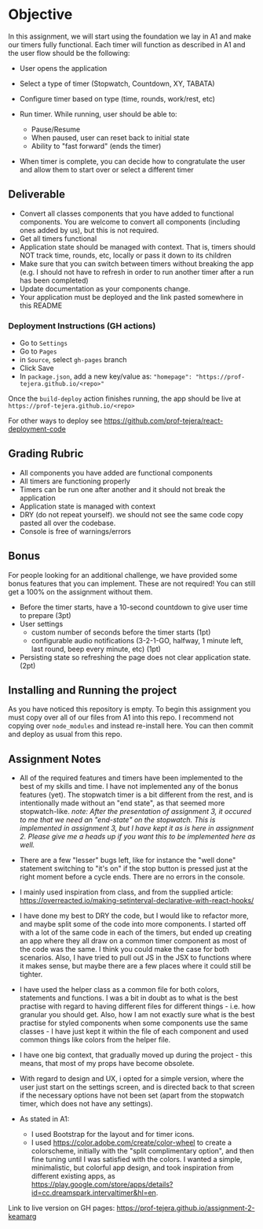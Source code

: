 # Objective

In this assignment, we will start using the foundation we lay in A1 and make our timers fully functional. Each timer will function as described in A1 and the user flow should be the following:

- User opens the application
- Select a type of timer (Stopwatch, Countdown, XY, TABATA)

- Configure timer based on type (time, rounds, work/rest, etc)

- Run timer. While running, user should be able to:

  - Pause/Resume
  - When paused, user can reset back to initial state
  - Ability to "fast forward" (ends the timer)

- When timer is complete, you can decide how to congratulate the user and allow them to start over or select a different timer

## Deliverable

- Convert all classes components that you have added to functional components. You are welcome to convert all components (including ones added by us), but this is not required.
- Get all timers functional
- Application state should be managed with context. That is, timers should NOT track time, rounds, etc, locally or pass it down to its children
- Make sure that you can switch between timers without breaking the app (e.g. I should not have to refresh in order to run another timer after a run has been completed)
- Update documentation as your components change.
- Your application must be deployed and the link pasted somewhere in this README

### Deployment Instructions (GH actions)

- Go to `Settings`
- Go to `Pages`
- in `Source`, select `gh-pages` branch
- Click Save
- In `package.json`, add a new key/value as: `"homepage": "https://prof-tejera.github.io/<repo>"`

Once the `build-deploy` action finishes running, the app should be live
at `https://prof-tejera.github.io/<repo>`

For other ways to deploy see https://github.com/prof-tejera/react-deployment-code

## Grading Rubric

- All components you have added are functional components
- All timers are functioning properly
- Timers can be run one after another and it should not break the application
- Application state is managed with context
- DRY (do not repeat yourself). we should not see the same code copy pasted all over the codebase.
- Console is free of warnings/errors

## Bonus

For people looking for an additional challenge, we have provided some bonus features that you can implement. These are not required! You can still get a 100% on the assignment without them.

- Before the timer starts, have a 10-second countdown to give user time to prepare (3pt)
- User settings
  - custom number of seconds before the timer starts (1pt)
  - configurable audio notifications (3-2-1-GO, halfway, 1 minute left, last round, beep every minute, etc) (1pt)
- Persisting state so refreshing the page does not clear application state. (2pt)

## Installing and Running the project

As you have noticed this repository is empty. To begin this assignment you must copy over all of our files from A1 into this repo. I recommend not copying over `node_modules` and instead re-install here. You can then commit and deploy as usual from this repo.

## Assignment Notes

- All of the required features and timers have been implemented to the best of my skills and time. I have not implemented any of the bonus features (yet). The stopwatch timer is a bit different from the rest, and is intentionally made without an "end state", as that seemed more stopwatch-like. _note: After the presentation of assignment 3, it occured to me that we need an "end-state" on the stopwatch. This is implemented in assignment 3, but I have kept it as is here in assignment 2. Please give me a heads up if you want this to be implemented here as well._
- There are a few "lesser" bugs left, like for instance the "well done" statement switching to "it's on" if the stop button is pressed just at the right moment before a cycle ends. There are no errors in the console.
- I mainly used inspiration from class, and from the supplied article: https://overreacted.io/making-setinterval-declarative-with-react-hooks/
- I have done my best to DRY the code, but I would like to refactor more, and maybe split some of the code into more components. I started off with a lot of the same code in each of the timers, but ended up creating an app where they all draw on a common timer component as most of the code was the same. I think you could make the case for both scenarios. Also, I have tried to pull out JS in the JSX to functions where it makes sense, but maybe there are a few places where it could still be tighter.
- I have used the helper class as a common file for both colors, statements and functions. I was a bit in doubt as to what is the best practise with regard to having different files for different things - i.e. how granular you should get. Also, how I am not exactly sure what is the best practise for styled components when some components use the same classes - I have just kept it within the file of each component and used common things like colors from the helper file.
- I have one big context, that gradually moved up during the project - this means, that most of my props have become obsolete.
- With regard to design and UX, i opted for a simple version, where the user just start on the settings screen, and is directed back to that screen if the necessary options have not been set (apart from the stopwatch timer, which does not have any settings).

- As stated in A1:
  - I used Bootstrap for the layout and for timer icons.
  - I used https://color.adobe.com/create/color-wheel to create a colorscheme, initially with the "split complimentary option", and then fine tuning until I was satisfied with the colors. I wanted a simple, minimalistic, but colorful app design, and took inspiration from different existing apps, as https://play.google.com/store/apps/details?id=cc.dreamspark.intervaltimer&hl=en.

Link to live version on GH pages: https://prof-tejera.github.io/assignment-2-keamarg
